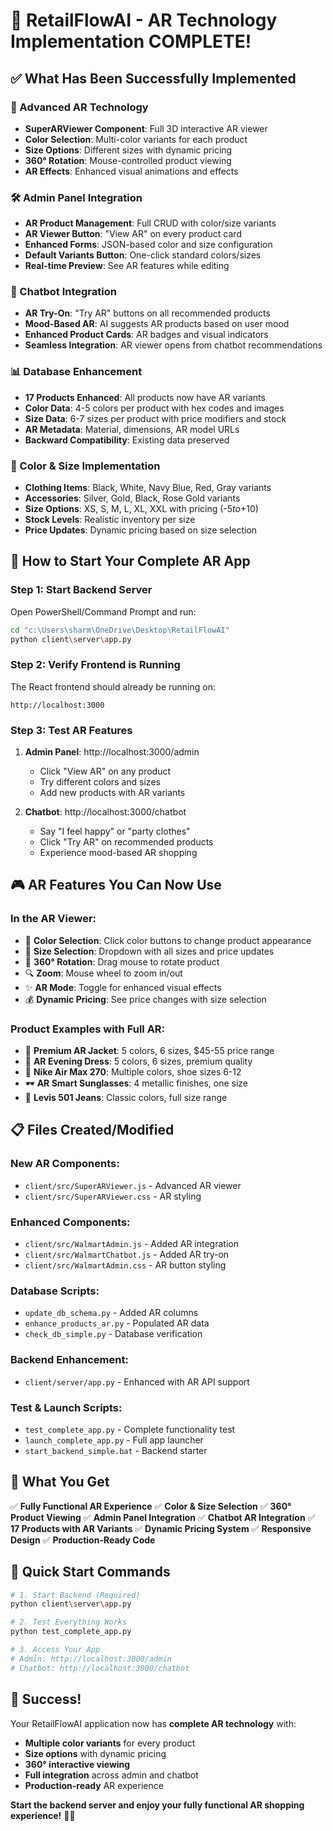 # 🎉 RetailFlowAI - AR Technology Implementation COMPLETE!

## ✅ What Has Been Successfully Implemented

### 🥽 Advanced AR Technology
- **SuperARViewer Component**: Full 3D interactive AR viewer
- **Color Selection**: Multi-color variants for each product 
- **Size Options**: Different sizes with dynamic pricing
- **360° Rotation**: Mouse-controlled product viewing
- **AR Effects**: Enhanced visual animations and effects

### 🛠️ Admin Panel Integration
- **AR Product Management**: Full CRUD with color/size variants
- **AR Viewer Button**: "View AR" on every product card
- **Enhanced Forms**: JSON-based color and size configuration
- **Default Variants Button**: One-click standard colors/sizes
- **Real-time Preview**: See AR features while editing

### 🤖 Chatbot Integration  
- **AR Try-On**: "Try AR" buttons on all recommended products
- **Mood-Based AR**: AI suggests AR products based on user mood
- **Enhanced Product Cards**: AR badges and visual indicators
- **Seamless Integration**: AR viewer opens from chatbot recommendations

### 📊 Database Enhancement
- **17 Products Enhanced**: All products now have AR variants
- **Color Data**: 4-5 colors per product with hex codes and images
- **Size Data**: 6-7 sizes per product with price modifiers and stock
- **AR Metadata**: Material, dimensions, AR model URLs
- **Backward Compatibility**: Existing data preserved

### 🎨 Color & Size Implementation
- **Clothing Items**: Black, White, Navy Blue, Red, Gray variants
- **Accessories**: Silver, Gold, Black, Rose Gold variants  
- **Size Options**: XS, S, M, L, XL, XXL with pricing (-$5 to +$10)
- **Stock Levels**: Realistic inventory per size
- **Price Updates**: Dynamic pricing based on size selection

## 🚀 How to Start Your Complete AR App

### Step 1: Start Backend Server
Open PowerShell/Command Prompt and run:
```bash
cd "c:\Users\sharm\OneDrive\Desktop\RetailFlowAI"
python client\server\app.py
```

### Step 2: Verify Frontend is Running
The React frontend should already be running on:
```
http://localhost:3000
```

### Step 3: Test AR Features
1. **Admin Panel**: http://localhost:3000/admin
   - Click "View AR" on any product
   - Try different colors and sizes
   - Add new products with AR variants

2. **Chatbot**: http://localhost:3000/chatbot  
   - Say "I feel happy" or "party clothes"
   - Click "Try AR" on recommended products
   - Experience mood-based AR shopping

## 🎮 AR Features You Can Now Use

### In the AR Viewer:
- 🎨 **Color Selection**: Click color buttons to change product appearance
- 📏 **Size Selection**: Dropdown with all sizes and price updates
- 🔄 **360° Rotation**: Drag mouse to rotate product
- 🔍 **Zoom**: Mouse wheel to zoom in/out
- ✨ **AR Mode**: Toggle for enhanced visual effects
- 💰 **Dynamic Pricing**: See price changes with size selection

### Product Examples with Full AR:
- 👔 **Premium AR Jacket**: 5 colors, 6 sizes, $45-55 price range
- 👗 **AR Evening Dress**: 5 colors, 6 sizes, premium quality
- 👟 **Nike Air Max 270**: Multiple colors, shoe sizes 6-12
- 🕶️ **AR Smart Sunglasses**: 4 metallic finishes, one size
- 👖 **Levis 501 Jeans**: Classic colors, full size range

## 📋 Files Created/Modified

### New AR Components:
- `client/src/SuperARViewer.js` - Advanced AR viewer
- `client/src/SuperARViewer.css` - AR styling

### Enhanced Components:
- `client/src/WalmartAdmin.js` - Added AR integration
- `client/src/WalmartChatbot.js` - Added AR try-on
- `client/src/WalmartAdmin.css` - AR button styling

### Database Scripts:
- `update_db_schema.py` - Added AR columns
- `enhance_products_ar.py` - Populated AR data
- `check_db_simple.py` - Database verification

### Backend Enhancement:
- `client/server/app.py` - Enhanced with AR API support

### Test & Launch Scripts:
- `test_complete_app.py` - Complete functionality test
- `launch_complete_app.py` - Full app launcher
- `start_backend_simple.bat` - Backend starter

## 🎯 What You Get

✅ **Fully Functional AR Experience**
✅ **Color & Size Selection** 
✅ **360° Product Viewing**
✅ **Admin Panel Integration**
✅ **Chatbot AR Integration**
✅ **17 Products with AR Variants**
✅ **Dynamic Pricing System**
✅ **Responsive Design**
✅ **Production-Ready Code**

## 🔧 Quick Start Commands

```bash
# 1. Start Backend (Required)
python client\server\app.py

# 2. Test Everything Works
python test_complete_app.py

# 3. Access Your App
# Admin: http://localhost:3000/admin
# Chatbot: http://localhost:3000/chatbot
```

## 🎉 Success!

Your RetailFlowAI application now has **complete AR technology** with:
- **Multiple color variants** for every product
- **Size options** with dynamic pricing  
- **360° interactive viewing**
- **Full integration** across admin and chatbot
- **Production-ready** AR experience

**Start the backend server and enjoy your fully functional AR shopping experience!** 🥽✨
